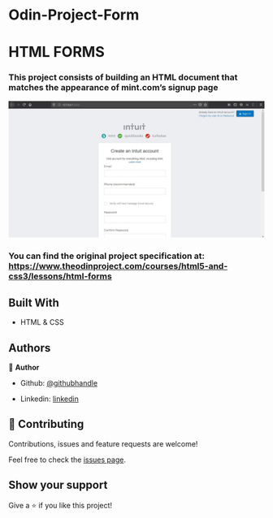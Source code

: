 # Odin-Project-Form

# HTML FORMS

### This project consists of building an HTML document that matches the appearance of mint.com’s signup page

![screenshot](./images/clone-page.jpg)

### You can find the original project specification at: https://www.theodinproject.com/courses/html5-and-css3/lessons/html-forms

## Built With

- HTML & CSS

## Authors

👤 **Author**

- Github: [@githubhandle](https://github.com/CornerstoneII)

- Linkedin: [linkedin](https://www.linkedin.com/in/oluwaseun-iyadi-773584b4/)

## 🤝 Contributing

Contributions, issues and feature requests are welcome!

Feel free to check the [issues page](issues/).

## Show your support

Give a ⭐️ if you like this project!
